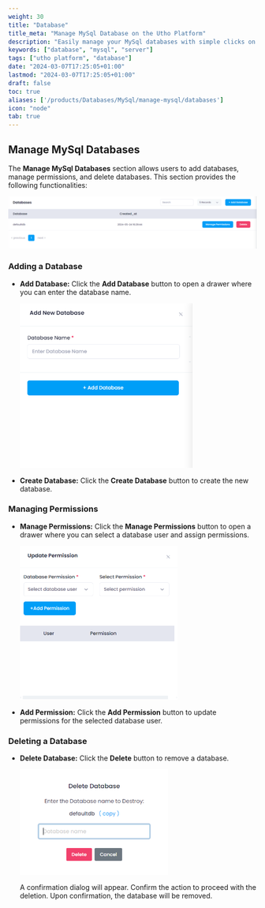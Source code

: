 ```yaml
---
weight: 30
title: "Database"
title_meta: "Manage MySql Database on the Utho Platform"
description: "Easily manage your MySql databases with simple clicks on the Utho platform."
keywords: ["database", "mysql", "server"]
tags: ["utho platform", "database"]
date: "2024-03-07T17:25:05+01:00"
lastmod: "2024-03-07T17:25:05+01:00"
draft: false
toc: true
aliases: ['/products/Databases/MySql/manage-mysql/databases']
icon: "node"
tab: true
---
```


## Manage MySql Databases

The **Manage MySql Databases** section allows users to add databases, manage permissions, and delete databases. This section provides the following functionalities:

![Utho-database-cluster-database](image/Utho-database-cluster-database.png)

### Adding a Database

* **Add Database:** Click the **Add Database** button to open a drawer where you can enter the database name.

  ![Utho-database-cluster-add-database](image/Utho-database-cluster-add-database.png)

* **Create Database:** Click the **Create Database** button to create the new database.

### Managing Permissions

* **Manage Permissions:** Click the **Manage Permissions** button to open a drawer where you can select a database user and assign permissions.

  ![Utho-database-cluster-premission](image/Utho-database-cluster-premission.png)

* **Add Permission:** Click the **Add Permission** button to update permissions for the selected database user.

### Deleting a Database

* **Delete Database:** Click the **Delete** button to remove a database.

  ![Utho-database-cluster-database-destroy](image/Utho-database-cluster-database-destroy.png)

  A confirmation dialog will appear. Confirm the action to proceed with the deletion. Upon confirmation, the database will be removed.
